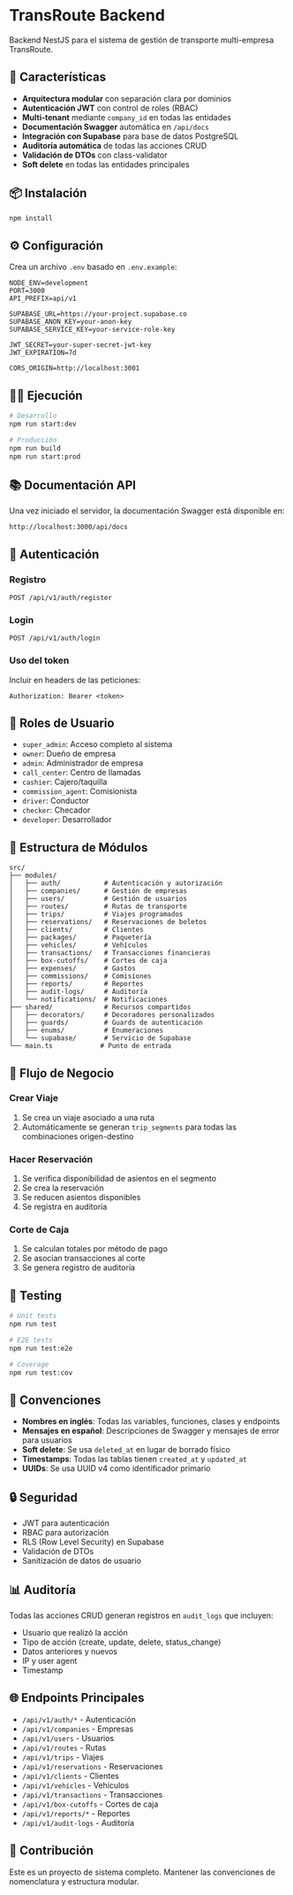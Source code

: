 # TransRoute Backend

Backend NestJS para el sistema de gestión de transporte multi-empresa TransRoute.

## 🚀 Características

- **Arquitectura modular** con separación clara por dominios
- **Autenticación JWT** con control de roles (RBAC)
- **Multi-tenant** mediante `company_id` en todas las entidades
- **Documentación Swagger** automática en `/api/docs`
- **Integración con Supabase** para base de datos PostgreSQL
- **Auditoría automática** de todas las acciones CRUD
- **Validación de DTOs** con class-validator
- **Soft delete** en todas las entidades principales

## 📦 Instalación

```bash
npm install
```

## ⚙️ Configuración

Crea un archivo `.env` basado en `.env.example`:

```env
NODE_ENV=development
PORT=3000
API_PREFIX=api/v1

SUPABASE_URL=https://your-project.supabase.co
SUPABASE_ANON_KEY=your-anon-key
SUPABASE_SERVICE_KEY=your-service-role-key

JWT_SECRET=your-super-secret-jwt-key
JWT_EXPIRATION=7d

CORS_ORIGIN=http://localhost:3001
```

## 🏃‍♂️ Ejecución

```bash
# Desarrollo
npm run start:dev

# Producción
npm run build
npm run start:prod
```

## 📚 Documentación API

Una vez iniciado el servidor, la documentación Swagger está disponible en:

```
http://localhost:3000/api/docs
```

## 🔐 Autenticación

### Registro
```
POST /api/v1/auth/register
```

### Login
```
POST /api/v1/auth/login
```

### Uso del token
Incluir en headers de las peticiones:
```
Authorization: Bearer <token>
```

## 👥 Roles de Usuario

- `super_admin`: Acceso completo al sistema
- `owner`: Dueño de empresa
- `admin`: Administrador de empresa
- `call_center`: Centro de llamadas
- `cashier`: Cajero/taquilla
- `commission_agent`: Comisionista
- `driver`: Conductor
- `checker`: Checador
- `developer`: Desarrollador

## 📁 Estructura de Módulos

```
src/
├── modules/
│   ├── auth/           # Autenticación y autorización
│   ├── companies/      # Gestión de empresas
│   ├── users/          # Gestión de usuarios
│   ├── routes/         # Rutas de transporte
│   ├── trips/          # Viajes programados
│   ├── reservations/   # Reservaciones de boletos
│   ├── clients/        # Clientes
│   ├── packages/       # Paquetería
│   ├── vehicles/       # Vehículos
│   ├── transactions/   # Transacciones financieras
│   ├── box-cutoffs/    # Cortes de caja
│   ├── expenses/       # Gastos
│   ├── commissions/    # Comisiones
│   ├── reports/        # Reportes
│   ├── audit-logs/     # Auditoría
│   └── notifications/  # Notificaciones
├── shared/             # Recursos compartidos
│   ├── decorators/     # Decoradores personalizados
│   ├── guards/         # Guards de autenticación
│   ├── enums/          # Enumeraciones
│   └── supabase/       # Servicio de Supabase
└── main.ts            # Punto de entrada
```

## 🔄 Flujo de Negocio

### Crear Viaje
1. Se crea un viaje asociado a una ruta
2. Automáticamente se generan `trip_segments` para todas las combinaciones origen-destino

### Hacer Reservación
1. Se verifica disponibilidad de asientos en el segmento
2. Se crea la reservación
3. Se reducen asientos disponibles
4. Se registra en auditoría

### Corte de Caja
1. Se calculan totales por método de pago
2. Se asocian transacciones al corte
3. Se genera registro de auditoría

## 🧪 Testing

```bash
# Unit tests
npm run test

# E2E tests
npm run test:e2e

# Coverage
npm run test:cov
```

## 📝 Convenciones

- **Nombres en inglés**: Todas las variables, funciones, clases y endpoints
- **Mensajes en español**: Descripciones de Swagger y mensajes de error para usuarios
- **Soft delete**: Se usa `deleted_at` en lugar de borrado físico
- **Timestamps**: Todas las tablas tienen `created_at` y `updated_at`
- **UUIDs**: Se usa UUID v4 como identificador primario

## 🔒 Seguridad

- JWT para autenticación
- RBAC para autorización
- RLS (Row Level Security) en Supabase
- Validación de DTOs
- Sanitización de datos de usuario

## 📊 Auditoría

Todas las acciones CRUD generan registros en `audit_logs` que incluyen:
- Usuario que realizó la acción
- Tipo de acción (create, update, delete, status_change)
- Datos anteriores y nuevos
- IP y user agent
- Timestamp

## 🌐 Endpoints Principales

- `/api/v1/auth/*` - Autenticación
- `/api/v1/companies` - Empresas
- `/api/v1/users` - Usuarios
- `/api/v1/routes` - Rutas
- `/api/v1/trips` - Viajes
- `/api/v1/reservations` - Reservaciones
- `/api/v1/clients` - Clientes
- `/api/v1/vehicles` - Vehículos
- `/api/v1/transactions` - Transacciones
- `/api/v1/box-cutoffs` - Cortes de caja
- `/api/v1/reports/*` - Reportes
- `/api/v1/audit-logs` - Auditoría

## 🤝 Contribución

Este es un proyecto de sistema completo. Mantener las convenciones de nomenclatura y estructura modular.

